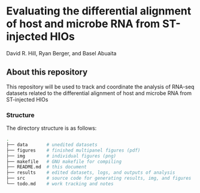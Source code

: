 # Evaluating the differential alignment of host and microbe RNA from ST-injected HIOs

David R. Hill, Ryan Berger, and Basel Abuaita

## About this repository

This repository will be used to track and coordinate the analysis of RNA-seq datasets related to the differential alignment of host and microbe RNA from ST-injected HIOs

### Structure
The directory structure is as follows:
```sh
.
├── data       # unedited datasets
├── figures    # finished multipanel figures (pdf)
├── img        # individual figures (png)
├── makefile   # GNU makefile for compiling
├── README.md  # this document
├── results    # edited datasets, logs, and outputs of analysis
├── src        # source code for generating results, img, and figures
└── todo.md    # work tracking and notes
```

